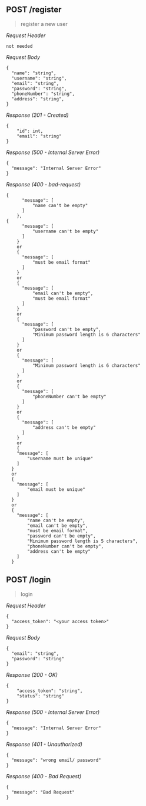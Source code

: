 ## POST /register
>register a new user

_Request Header_
```
not needed
```
_Request Body_
```
{
  "name": "string",
  "username": "string",
  "email": "string",
  "password": "string",
  "phoneNumber": "string",
  "address": "string",
}
```
_Response (201 - Created)_
```
{
    "id": int,
    "email": "string"
}

```
_Response (500 - Internal Server Error)_
```
{
  "message": "Internal Server Error"
}
```

_Response (400 - bad-request)_
```
{
      "message": [
          "name can't be empty"
      ]
    },
{
      "message": [
          "username can't be empty"
      ]
    }
    or
    {
      "message": [
          "must be email format"
      ]
    }
    or 
    {
      "message": [
          "email can't be empty",
          "must be email format"
      ]
    }
    or
    {
      "message": [
          "password can't be empty",
          "Minimum password length is 6 characters"
      ]
    }
    or
    {
      "message": [
          "Minimum password length is 6 characters"
      ]
    }
    or
    {
      "message": [
          "phoneNumber can't be empty"
      ]
    }
    or
    {
      "message": [
          "address can't be empty"
      ]
    }
    or
    {
    "message": [
        "username must be unique"
    ]
  }
  or
  {
    "message": [
        "email must be unique"
    ]
  }
  or
  {
    "message": [
        "name can't be empty",
        "email can't be empty",
        "must be email format",
        "password can't be empty",
        "Minimum password length is 5 characters",
        "phoneNumber can't be empty",
        "address can't be empty"
    ]
  }
```

## POST /login
>login 

_Request Header_
```
{
  "access_token": "<your access token>"
}
```
_Request Body_
```
{
  "email": "string",
  "password": "string"
}
```
_Response (200 - OK)_
```
{
    "access_token": "string",
    "status": "string"
}
```

_Response (500 - Internal Server Error)_
```
{
  "message": "Internal Server Error"
}
```

_Response (401 - Unauthorized)_
```
{
  "message": "wrong email/ password"
}
```

_Response (400 - Bad Request)_
```
{
  "message": "Bad Request"
}
```

